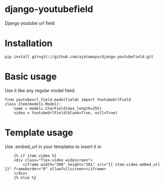 django-youtubefield
===================

Django youtube url field

Installation
============


    pip install git+git://github.com/ajatamayo/django-youtubefield.git


Basic usage
===========

Use it like any regular model field:

    from youtubeurl_field.modelfields import YoutubeUrlField
    class Item(models.Model):
        name = models.CharField(max_length=255)
        video = YoutubeUrlField(blank=True, null=True)


Template usage
===========

Use .embed_url in your templates to insert it in

		{% if item.video %}
		<div class="flex-video widescreen">
			<iframe width="500" height="281" src="{{ item.video.embed_url }}" frameborder="0" allowfullscreen></iframe>
		</div>
		{% else %}

